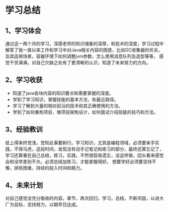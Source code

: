 # 学习总结

## 1、学习体会
通过这一两个月的学习，深感老师的知识储备的深厚，和技术的深度，学习过程中解答了我一直以来工作和学习中对Java相关内容的困惑，比如GC收集器的优劣，及其适用场景，容器环境下如何调整jvm参数，怎么使用消息队列及选型等等，
感觉干货满满，对自己欠缺之处有了更清晰的认识，知道了未来努力的方向。

## 2、学习收获
- 知道了java各块内容的知识要点和需要掌握的深度。
- 学到了学习知识，掌握技能的基本方法，和最近路径。
- 学习了解到大量的相对前沿的技术和其正确使用的方法。
- 学到了如何重构项目，做项目架构设计，如何面试介绍技能的技巧和方法。


## 3、经验教训

纸上得来终觉浅，觉知此事要躬行。学习知识，尤其是编程领域，必须要亲手实践，不得马虎，这段时间，发现没有动手记笔记和练习的部分，最终还算忘记了，学习还算重在自己总结，练习，实践，不然很容易遗忘，没这样做，回头看来感觉会和没学差别不大。必须总结加练习，才能掌握得好。
想要学好必须要坚持不懈，排除困难，持续的投入时间和精力。

## 4、未来计划
对自己感觉没充分吸收的内容，章节，再次回归，学习，总结，不断巩固，以进大厂为目标，坚持努力，以期早日达成。